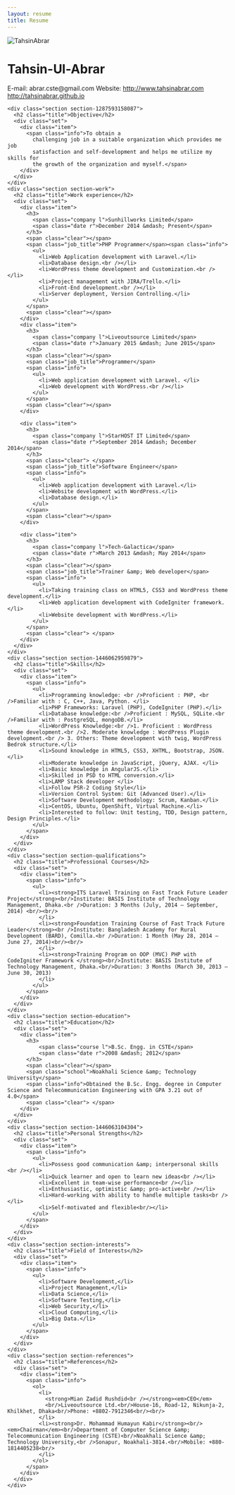 ```yaml
---
layout: resume
title: Resume
---
```


  <div id="main">
    <div id="photo">
      <img src="https://googledrive.com/host/0B1rwm2Ee_JqOTHQzRlJSV1pfUm8" alt="TahsinAbrar" />
    </div>
    <div class="header photo">
      <h1 id="title">Tahsin-Ul-Abrar</h1>
      <div class="basic-info section">
        <p>
          <label>E-mail<span class="colon">:</span></label>
          <span class="value">abrar.cste@gmail.com</span>
          <label>Website<span class="colon">:</span></label>
          <span class="value">
            <a href="http://www.tahsinabrar.com">http://www.tahsinabrar.com</a>
            <a href="http://tahsinabrar.github.io">http://tahsinabrar.github.io</a>
          </span>
        </p>
        <div class="clear"> </div>
      </div><!-- basic-info //-->
    </div>
    <div class="clear"></div>

    <div class="section section-1287593158087">
      <h2 class="title">Objective</h2>
      <div class="set">
        <div class="item">
          <span class="info">To obtain a
            challenging job in a suitable organization which provides me job
            satisfaction and self-development and helps me utilize my skills for
            the growth of the organization and myself.</span>
        </div>
      </div>
    </div>
    <div class="section section-work">
      <h2 class="title">Work experience</h2>
      <div class="set">
        <div class="item">
          <h3>
            <span class="company l">Sunhillworks Limited</span>
            <span class="date r">December 2014 &mdash; Present</span>
          </h3>
          <span class="clear"></span>
          <span class="job_title">PHP Programmer</span><span class="info">
            <ul>
              <li>Web Application development with Laravel.</li>
              <li>Database design.<br /></li>
              <li>WordPress theme development and Customization.<br /></li>
              <li>Project management with JIRA/Trello.</li>
              <li>Front-End development.<br /></li>
              <li>Server deployment, Version Controlling.</li>
            </ul>
          </span>
          <span class="clear"></span>
        </div>
        <div class="item">
          <h3>
            <span class="company l">Liveoutsource Limited</span>
            <span class="date r">January 2015 &mdash; June 2015</span>
          </h3>
          <span class="clear"></span>
          <span class="job_title">Programmer</span>
          <span class="info">
            <ul>
              <li>Web application development with Laravel. </li>
              <li>Web development with WordPress.<br /></li>
            </ul>
          </span>
          <span class="clear"></span>
        </div>

        <div class="item">
          <h3>
            <span class="company l">StarHOST IT Limited</span>
            <span class="date r">September 2014 &mdash; December 2014</span>
          </h3>
          <span class="clear"> </span>
          <span class="job_title">Software Engineer</span>
          <span class="info">
            <ul>
              <li>Web application development with Laravel.</li>
              <li>Website development with WordPress.</li>
              <li>Database design.</li>
            </ul>
          </span>
          <span class="clear"></span>
        </div>

        <div class="item">
          <h3>
            <span class="company l">Tech-Galactica</span>
            <span class="date r">March 2013 &mdash; May 2014</span>
          </h3>
          <span class="clear"></span>
          <span class="job_title">Trainer &amp; Web developer</span>
          <span class="info">
            <ul>
              <li>Taking training class on HTML5, CSS3 and WordPress theme development.</li>
              <li>Web application development with CodeIgniter framework.</li>
              <li>Website development with WordPress.</li>
            </ul>
          </span>
          <span class="clear"> </span>
        </div>
      </div>
    </div>
    <div class="section section-1446062959879">
      <h2 class="title">Skills</h2>
      <div class="set">
        <div class="item">
          <span class="info">
            <ul>
              <li>Programming knowledge: <br />Proficient : PHP, <br />Familiar with : C, C++, Java, Python. </li>
              <li>PHP Frameworks: Laravel (PHP), CodeIgniter (PHP).</li>
              <li>Database knowledge:<br />Proficient : MySQL, SQLite.<br />Familiar with : PostgreSQL, mongoDB.</li>
              <li>WordPress Knowledge:<br />1. Proficient : WordPress theme development.<br />2. Moderate knowledge : WordPress Plugin development.<br /> 3. Others: Theme development with twig, WordPress Bedrok structure.</li>
              <li>Sound knowledge in HTML5, CSS3, XHTML, Bootstrap, JSON.</li>
              <li>Moderate knowledge in JavaScript, jQuery, AJAX. </li>
              <li>Basic knowledge in AngularJS.</li>
              <li>Skilled in PSD to HTML conversion.</li>
              <li>LAMP Stack developer </li>
              <li>Follow PSR-2 Coding Style</li>
              <li>Version Control System: Git (Advanced User).</li>
              <li>Software Development methodology: Scrum, Kanban.</li>
              <li>CentOS, Ubuntu, OpenShift, Virtual Machine.</li>
              <li>Interested to follow: Unit testing, TDD, Design pattern, Design Principles.</li>
            </ul>
          </span>
        </div>
      </div>
    </div>
    <div class="section section-qualifications">
      <h2 class="title">Professional Courses</h2>
      <div class="set">
        <div class="item">
          <span class="info">
            <ul>
              <li><strong>ITS Laravel Training on Fast Track Future Leader Project</strong><br/>Institute: BASIS Institute of Technology Management, Dhaka.<br />Duration: 3 Months (July, 2014 – September, 2014) <br/><br/>
              </li>
              <li><strong>Foundation Training Course of Fast Track Future Leader</strong><br />Institute: Bangladesh Academy for Rural Development (BARD), Comilla.<br />Duration: 1 Month (May 28, 2014 – June 27, 2014)<br/><br/>
              </li>
              <li><strong>Training Program on OOP (MVC) PHP with CodeIgniter Framework </strong><br/>Institute: BASIS Institute of Technology Management, Dhaka.<br/>Duration: 3 Months (March 30, 2013 – June 30, 2013)
              </li>
            </ul>
          </span>
        </div>
      </div>
    </div>
    <div class="section section-education">
      <h2 class="title">Education</h2>
      <div class="set">
        <div class="item">
          <h3>
              <span class="course l">B.Sc. Engg. in CSTE</span>
              <span class="date r">2008 &mdash; 2012</span>
          </h3>
          <span class="clear"></span>
          <span class="school">Noakhali Science &amp; Technology University</span>
          <span class="info">Obtained the B.Sc. Engg. degree in Computer Science and Telecommunication Engineering with GPA 3.21 out of 4.0</span>
          <span class="clear"> </span>
        </div>
      </div>
    </div>
    <div class="section section-1446063104304">
      <h2 class="title">Personal Strengths</h2>
      <div class="set">
        <div class="item">
          <span class="info">
            <ul>
              <li>Possess good communication &amp; interpersonal skills <br /></li>
              <li>Quick learner and open to learn new ideas<br /></li>
              <li>Excellent in team-wise performance<br /></li>
              <li>Enthusiastic, optimistic &amp; pro-active<br /></li>
              <li>Hard-working with ability to handle multiple tasks<br /></li>
              <li>Self-motivated and flexible<br/></li>
            </ul>
          </span>
        </div>
      </div>
    </div>
    <div class="section section-interests">
      <h2 class="title">Field of Interests</h2>
      <div class="set">
        <div class="item">
          <span class="info">
            <ul>
              <li>Software Development,</li>
              <li>Project Management,</li>
              <li>Data Science,</li>
              <li>Software Testing,</li>
              <li>Web Security,</li>
              <li>Cloud Computing,</li>
              <li>Big Data.</li>
            </ul>
          </span>
        </div>
      </div>
    </div>
    <div class="section section-references">
      <h2 class="title">References</h2>
      <div class="set">
        <div class="item">
          <span class="info">
            <ol>
              <li>
                <strong>Mian Zadid Rushdid<br /></strong><em>CEO</em>
                <br/>Liveoutsource Ltd.<br/>House-16, Road-12, Nikunja-2, Khilkhet, Dhaka<br/>Phone: +8802-7912346<br/><br/>
              </li>
              <li><strong>Dr. Mohammad Humayun Kabir</strong><br/><em>Chairman</em><br/>Department of Computer Science &amp; Telecommunication Engineering (CSTE)<br/>Noakhali Science &amp; Technology University,<br />Sonapur, Noakhali-3814.<br/>Mobile: +880-1814405238<br/>
              </li>
            </ol>
          </span>
        </div>
      </div>
    </div>
  </div>
